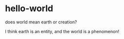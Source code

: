# hello-world
does world mean earth or creation?

I think earth is an entity, and the world is a phenomenon!
